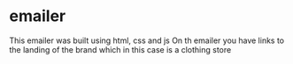 # emailer
This emailer was built using html, css and js
On th emailer you have links to the landing of the brand which in this case is a clothing store
